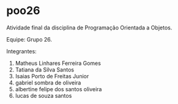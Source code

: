 # poo26
Atividade final da disciplina de Programação Orientada a Objetos.

Equipe: Grupo 26.

Integrantes:
1. Matheus Linhares Ferreira Gomes
2. Tatiana da Silva Santos 
3. Isaias Porto de Freitas Junior
4. gabriel sombra de oliveira
5. albertine felipe dos santos oliveira
6. lucas de souza santos 
